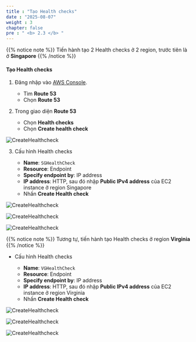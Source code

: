 ```yaml
---
title : "Tạo Health checks"
date : "2025-08-07"
weight : 3
chapter: false
pre : " <b> 2.3 </b> "
---
```


{{% notice note %}}
Tiến hành tạo 2 Health checks ở 2 region, trước tiên là ở **Singapore**
{{% /notice %}}

#### Tạo Health checks

1. Đăng nhập vào [AWS Console](https://aws.amazon.com/console/).

    - Tìm **Route 53**
    - Chọn **Route 53**

2. Trong giao diện **Route 53**

    - Chọn **Health checks**
    - Chọn **Create health check**

![CreateHealthcheck](/FCJ-Workshop/images/01/CHC1.png?featherlight=false&width=90pc)

3. Cấu hình Health checks

    - **Name**: `SGHealthCheck`
    - **Resource**: Endpoint
    - **Specify endpoint by**: IP address
    - **IP address**: HTTP, sau đó nhập **Public IPv4 address** của EC2 instance ở region Singapore
    - Nhấn **Create Health check**

![CreateHealthcheck](/FCJ-Workshop/images/01/CHC2.png?featherlight=false&width=90pc)

![CreateHealthcheck](/FCJ-Workshop/images/01/CHC3.png?featherlight=false&width=90pc)

![CreateHealthcheck](/FCJ-Workshop/images/01/CHC4.png?featherlight=false&width=90pc)

{{% notice note %}}
Tương tự, tiến hành tạo Health checks ở region **Virginia**
{{% /notice %}}

- Cấu hình Health checks
  
    - **Name**: `VGHealthCheck`
    - **Resource**: Endpoint
    - **Specify endpoint by**: IP address
    - **IP address**: HTTP, sau đó nhập **Public IPv4 address** của EC2 instance ở region Virginia
    - Nhấn **Create Health check**

![CreateHealthcheck](/FCJ-Workshop/images/01/CHC5.png?featherlight=false&width=90pc)

![CreateHealthcheck](/FCJ-Workshop/images/01/CHC6.png?featherlight=false&width=90pc)

![CreateHealthcheck](/FCJ-Workshop/images/01/CHC7.png?featherlight=false&width=90pc)
